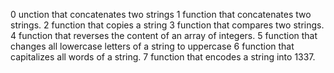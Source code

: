 0 unction that concatenates two strings
1 function that concatenates two strings.
2 function that copies a string
3 function that compares two strings.
4 function that reverses the content of an array of integers.
5 function that changes all lowercase letters of a string to uppercase
6 function that capitalizes all words of a string.
7 function that encodes a string into 1337.
